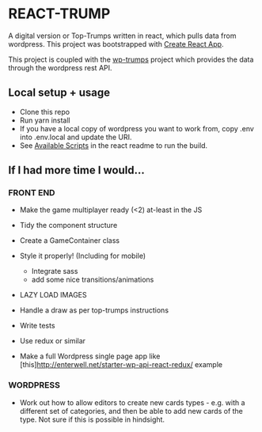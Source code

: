 
# REACT-TRUMP

A digital version or Top-Trumps written in react, which pulls data from wordpress.
This project was bootstrapped with [Create React App](README.react-app.md).

This project is coupled with the [wp-trumps](https://github.com/cWilgar/wp-trumps) project which provides the data through the wordpress rest API.

## Local setup + usage

- Clone this repo
- Run yarn install
- If you have a local copy of wordpress you want to work from, copy .env into .env.local and update the URI.
- See [Available Scripts](README.react-app.md#available-scripts) in the react readme to run the build.

## If I had more time I would...

### FRONT END

* Make the game multiplayer ready (<2) at-least in the JS
* Tidy the component structure
* Create a GameContainer class

* Style it properly! (Including for mobile)
    * Integrate sass
    * add some nice transitions/animations
* LAZY LOAD IMAGES

* Handle a draw as per top-trumps instructions

* Write tests
* Use redux or similar
* Make a full Wordpress single page app like [this]http://enterwell.net/starter-wp-api-react-redux/ example

### WORDPRESS

* Work out how to allow editors to create new cards types - e.g. with a different set of categories, and then be able to add new cards of the type. Not sure if this is possible in hindsight.
